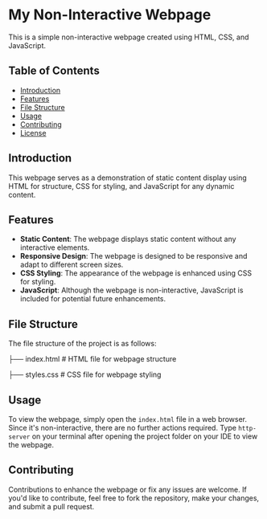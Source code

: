# My Non-Interactive Webpage

This is a simple non-interactive webpage created using HTML, CSS, and JavaScript.

## Table of Contents

- [Introduction](#introduction)
- [Features](#features)
- [File Structure](#file-structure)
- [Usage](#usage)
- [Contributing](#contributing)
- [License](#license)

## Introduction

This webpage serves as a demonstration of static content display using HTML for structure, CSS for styling, and JavaScript for any dynamic content.

## Features

- **Static Content**: The webpage displays static content without any interactive elements.
- **Responsive Design**: The webpage is designed to be responsive and adapt to different screen sizes.
- **CSS Styling**: The appearance of the webpage is enhanced using CSS for styling.
- **JavaScript**: Although the webpage is non-interactive, JavaScript is included for potential future enhancements.

## File Structure

The file structure of the project is as follows:

├── index.html # HTML file for webpage structure

├── styles.css # CSS file for webpage styling



## Usage

To view the webpage, simply open the `index.html` file in a web browser. Since it's non-interactive, there are no further actions required.
Type `http-server` on your terminal after opening the project folder on your IDE to view the webpage.

## Contributing

Contributions to enhance the webpage or fix any issues are welcome. If you'd like to contribute, feel free to fork the repository, make your changes, and submit a pull request.


